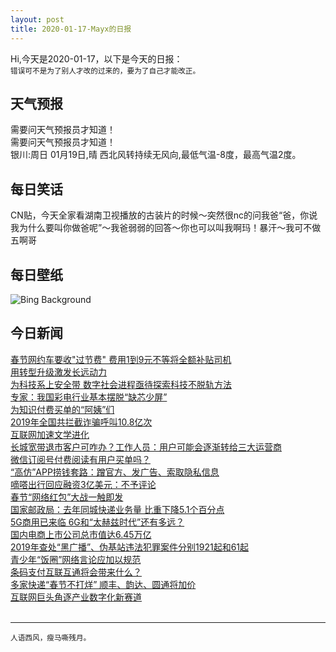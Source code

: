 ```yaml
---
layout: post
title: 2020-01-17-Mayx的日报
---
```


Hi,今天是2020-01-17，以下是今天的日报：<br><small>
错误可不是为了别人才改的过来的，要为了自己才能改正。</small><!--more-->
## 天气预报
需要问天气预报员才知道！<br>需要问天气预报员才知道！<br>银川:周日 01月19日,晴 西北风转持续无风向,最低气温-8度，最高气温2度。
## 每日笑话
CN贴，今天全家看湖南卫视播放的古装片的时候～突然很nc的问我爸“爸，你说我为什么要叫你做爸呢”～我爸弱弱的回答～你也可以叫我啊玛！暴汗～我可不做五啊哥
## 每日壁纸
![Bing Background](https://cn.bing.com/th?id=OHR.ValGardena_EN-US9768132178_1920x1080.jpg&rf=LaDigue_1920x1080.jpg&pid=hp "Sunset in Val Gardena in the Dolomites of South Tyrol, Italy (© Marco Capellari/Getty Images)")
## 今日新闻

[春节网约车要收"过节费" 费用1到9元不等将全额补贴司机](http://it.people.com.cn/n1/2020/0117/c1009-31553118.html)   
[用转型升级激发长远动力](http://it.people.com.cn/n1/2020/0117/c1009-31552938.html)   
[为科技系上安全带 数字社会进程亟待探索科技不脱轨方法](http://it.people.com.cn/n1/2020/0117/c1009-31552971.html)   
[专家：我国彩电行业基本摆脱“缺芯少屏”](http://it.people.com.cn/n1/2020/0117/c1009-31552975.html)   
[为知识付费买单的“阿姨”们](http://it.people.com.cn/n1/2020/0117/c1009-31552994.html)   
[2019年全国共拦截诈骗呼叫10.8亿次](http://it.people.com.cn/n1/2020/0117/c1009-31553036.html)   
[互联网加速文学进化](http://it.people.com.cn/n1/2020/0117/c1009-31553043.html)   
[长城宽带退市客户可咋办？工作人员：用户可能会逐渐转给三大运营商](http://it.people.com.cn/n1/2020/0117/c1009-31552629.html)   
[微信订阅号付费阅读有用户买单吗？](http://it.people.com.cn/n1/2020/0117/c1009-31552723.html)   
[“高仿”APP捞钱套路：蹭官方、发广告、索取隐私信息](http://it.people.com.cn/n1/2020/0117/c1009-31552725.html)   
[嘀嗒出行回应融资3亿美元：不予评论](http://it.people.com.cn/n1/2020/0117/c1009-31552685.html)   
[春节“网络红包”大战一触即发](http://it.people.com.cn/n1/2020/0117/c1009-31552831.html)   
[国家邮政局：去年同城快递业务量 比重下降5.1个百分点](http://it.people.com.cn/n1/2020/0117/c1009-31552842.html)   
[5G商用已来临 6G和“太赫兹时代”还有多远？](http://it.people.com.cn/n1/2020/0117/c1009-31552866.html)   
[国内电商上市公司总市值达6.45万亿](http://it.people.com.cn/n1/2020/0117/c1009-31552868.html)   
[2019年查处“黑广播”、伪基站违法犯罪案件分别1921起和61起](http://it.people.com.cn/n1/2020/0116/c1009-31552148.html)   
[青少年“饭圈”网络言论应加以规范](http://it.people.com.cn/n1/2020/0116/c1009-31550564.html)   
[条码支付互联互通将会带来什么？](http://it.people.com.cn/n1/2020/0116/c1009-31550607.html)   
[多家快递“春节不打烊” 顺丰、韵达、圆通将加价](http://it.people.com.cn/n1/2020/0116/c1009-31550704.html)   
[互联网巨头角逐产业数字化新赛道](http://it.people.com.cn/n1/2020/0116/c1009-31550757.html)   
<br />

***

<small>人语西风，瘦马嘶残月。</small>
